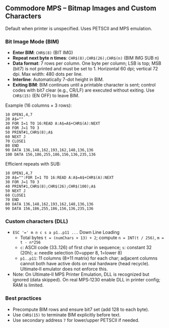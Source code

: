 ## Commodore MPS – Bitmap Images and Custom Characters

Default when printer is unspecified. Uses PETSCII and MPS emulation.

### Bit Image Mode (BIM)

- **Enter BIM**: `CHR$(8)` (BIT IMG)
- **Repeat next byte n times**: `CHR$(8);CHR$(26);CHR$(n)` (BIM IMG SUB n)
- **Data format**: 7 rows per column. One byte per column; LSB is top; MSB (bit7) is not printed and must be set to 1. Horizontal 60 dpi; vertical 72 dpi. Max width: 480 dots per line.
- **Interline**: Automatically 7-dot height in BIM.
- **Exiting BIM**: BIM continues until a printable character is sent; control codes with bit7 clear (e.g., CR/LF) are executed without exiting. Use `CHR$(15)` (EN OFF) to leave BIM.

Example (16 columns × 3 rows):

```basic
10 OPEN1,4,7
20 A$=""
30 FOR I=1 TO 16:READ A:A$=A$+CHR$(A):NEXT
40 FOR J=1 TO 3
50 PRINT#1,CHR$(8);A$
60 NEXT J
70 CLOSE1
80 END
90 DATA 136,148,162,193,162,148,136,136
100 DATA 156,186,255,186,156,136,235,136
```

Efficient repeats with SUB:

```basic
10 OPEN1,4,7
20 A$="":FOR I=1 TO 16:READ A:A$=A$+CHR$(A):NEXT
30 FOR J=1 TO 3
40 PRINT#1,CHR$(8);CHR$(26);CHR$(100);A$
50 NEXT J
60 CLOSE1
70 END
80 DATA 136,148,162,193,162,148,136,136
90 DATA 156,186,255,186,156,136,235,136
```

### Custom characters (DLL)

- `ESC '=' m n c s a p1..p11 ...` Down Line Loading
  - Total bytes `t = (numChars × 13) + 2`; compute `n = INT(t / 256)`, `m = t - n*256`
  - `c`: ASCII code (33..126) of first char in sequence; `s`: constant 32 (20h); `a`: needle selection (0=upper 8, 1=lower 8)
  - `p1..p11`: 11 columns (8×11 matrix) for each char; adjacent columns cannot both have active dots on real hardware (head recycle). Ultimate‑II emulator does not enforce this.
- Note: On Ultimate‑II MPS Printer Emulation, DLL is recognized but ignored (data skipped). On real MPS‑1230 enable DLL in printer config; RAM is limited.

### Best practices

- Precompute BIM rows and ensure bit7 set (add 128 to each byte).
- Use `CHR$(15)` to terminate BIM explicitly before text.
- Use secondary address `7` for lower/upper PETSCII if needed.
